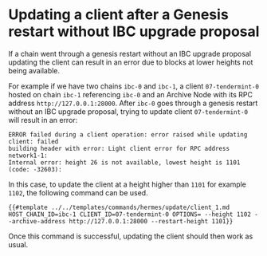 # Updating a client after a Genesis restart without IBC upgrade proposal

If a chain went through a genesis restart without an IBC upgrade proposal updating the client can result in an error due to blocks at lower heights not being available.

For example if we have two chains `ibc-0` and `ibc-1`, a client `07-tendermint-0` hosted on chain `ibc-1` referencing `ibc-0` and an Archive Node with its RPC address `http://127.0.0.1:28000`. After `ibc-0` goes through a genesis restart without an IBC upgrade proposal, trying to update client `07-tendermint-0` will result in an error:

```
ERROR failed during a client operation: error raised while updating client: failed
building header with error: Light client error for RPC address network1-1:
Internal error: height 26 is not available, lowest height is 1101 (code: -32603):
```

In this case, to update the client at a height higher than `1101` for example `1102`, the following command can be used.

```shell
{{#template ../../templates/commands/hermes/update/client_1.md HOST_CHAIN_ID=ibc-1 CLIENT_ID=07-tendermint-0 OPTIONS= --height 1102 --archive-address http://127.0.0.1:28000 --restart-height 1101}}
```

Once this command is successful, updating the client should then work as usual.